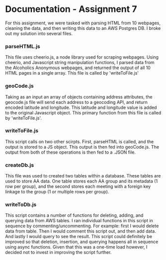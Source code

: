 # Documentation - Assignment 7

For this assignment, we were tasked with parsing HTML from 10 webpages, cleaning the data, and then writing this data to an AWS Postgres DB. I broke out my solution into several files.

### parseHTML.js

This file uses cheerio.js, a node library used for scraping webpages. Using cheerio, and Javascript string manipulation functions, I parsed data from the Alcoholics Anonymous webpages, and returned the output of all 10 HTML pages in a single array. This file is called by 'writeToFile.js'

### geoCode.js

Taking as an input an array of objects containing address attributes, the geocode.js file will send each address to a geocoding API, and return encoded latitude and longitude. This latitude and longitude value is added to the original Javascript object. This primary function from this file is called by 'writeToFile.js'.

### writeToFile.js

This script calls on two other scirpts. First, parseHTML is called, and the output is stored to a JS object. This output is then fed into geoCode.js. The output from both of these operations is then fed to a .JSON file.

### createDb.js

This file was used to created two tables within a database. These tables are used to store AA data. One table stores each AA group and its metadata (1 row per group), and the second stores each meeting with a foreign key linkage to the group (1 or multiple rows per group).

### writeToDb.js

This script contains a number of functions for deleting, adding, and querying data from AWS tables. I ran individual functions in this script in sequence by commenting/uncommenting. For example: first I would delete data from table. Then I would comment this script out, and then add data. And lastly I would query to see the result.
This script could definitely be improved so that deletion, insertion, and querying happens all in sequence using async functions. Given that this was a one-time load however, I decided not to invest in improving the script further.
